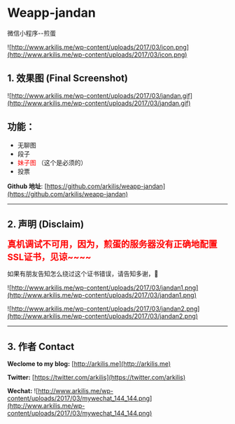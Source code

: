 # Weapp-jandan

微信小程序--煎蛋

![http://www.arkilis.me/wp-content/uploads/2017/03/icon.png](http://www.arkilis.me/wp-content/uploads/2017/03/icon.png)

## 1. 效果图 (Final Screenshot)

![http://www.arkilis.me/wp-content/uploads/2017/03/jandan.gif](http://www.arkilis.me/wp-content/uploads/2017/03/jandan.gif)



## 功能：

* 无聊图
* 段子
* <font color='red'>妹子图</font> （这个是必须的）
* 投票


__Github 地址__: [https://github.com/arkilis/weapp-jandan](https://github.com/arkilis/weapp-jandan)

----

## 2. 声明 (Disclaim)

 <font color='red' style="font-size:20px"><strong>真机调试不可用，因为，煎蛋的服务器没有正确地配置SSL证书，见谅~~~~</strong></font>

如果有朋友告知怎么绕过这个证书错误，请告知多谢，🤗


![http://www.arkilis.me/wp-content/uploads/2017/03/jandan1.png](http://www.arkilis.me/wp-content/uploads/2017/03/jandan1.png)

![http://www.arkilis.me/wp-content/uploads/2017/03/jandan2.png](http://www.arkilis.me/wp-content/uploads/2017/03/jandan2.png)


----



## 3. 作者 Contact

__Weclome to my blog:__ [http://arkilis.me](http://arkilis.me)

__Twitter:__ [https://twitter.com/arkilis](https://twitter.com/arkilis)

__Wechat:__ ![http://www.arkilis.me/wp-content/uploads/2017/03/mywechat_144_144.png](http://www.arkilis.me/wp-content/uploads/2017/03/mywechat_144_144.png)
